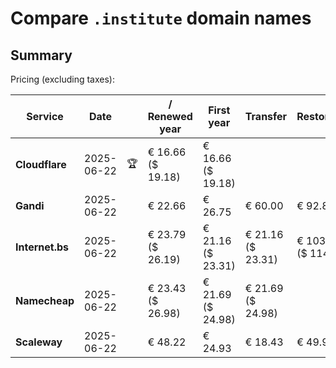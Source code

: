 # Compare `.institute` domain names

## Summary

Pricing (excluding taxes):

| Service | Date |  | / Renewed year | First year | Transfer | Restoration |
|--|--|--|--|--|--|--|
| **Cloudflare** | 2025-06-22 | 🏆 | € 16.66<br>($ 19.18) | € 16.66<br>($ 19.18) |  |  |
| **Gandi** | 2025-06-22 |  | € 22.66 | € 26.75 | € 60.00 | € 92.87 |
| **Internet.bs** | 2025-06-22 |  | € 23.79<br>($ 26.19) | € 21.16<br>($ 23.31) | € 21.16<br>($ 23.31) | € 103.85<br>($ 114.39) |
| **Namecheap** | 2025-06-22 |  | € 23.43<br>($ 26.98) | € 21.69<br>($ 24.98) | € 21.69<br>($ 24.98) |  |
| **Scaleway** | 2025-06-22 |  | € 48.22 | € 24.93 | € 18.43 | € 49.99 |
